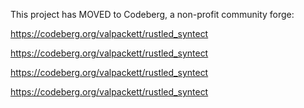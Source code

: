 This project has MOVED to Codeberg, a non-profit community forge:

https://codeberg.org/valpackett/rustled_syntect

https://codeberg.org/valpackett/rustled_syntect

https://codeberg.org/valpackett/rustled_syntect

https://codeberg.org/valpackett/rustled_syntect
